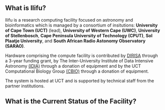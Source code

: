 ## What is Ilifu?

Ilifu is a research computing facility focused on astronomy and bioinformatics
which is managed by a consortium of insitutions: **University of Cape Town (UCT)** (lead),
**University of Western Cape (UWC)**, **University of Stellenbosch**, **Cape Peninsula University
of Technology (CPUT)**, **Sol Plaatje University**, and **South African Radio Astonomy Observatory (SARAO)**.

Hardware comprising the compute facility is contributed by [DIRISA](https://www.dirisa.ac.za/) through a 3-year funding grant, by The Inter-University
Institute of Data Intensive Astronomy [(IDIA)](http://www.idia.ac.za/) through a donation of equipment and by
the UCT Computational Biology Group [(CBIO)](http://www.cbio.uct.ac.za/) through a donation of equipment.

The system is hosted at UCT and is supported by technical staff from the partner institutions.

## What is the Current Status of the Facility?


